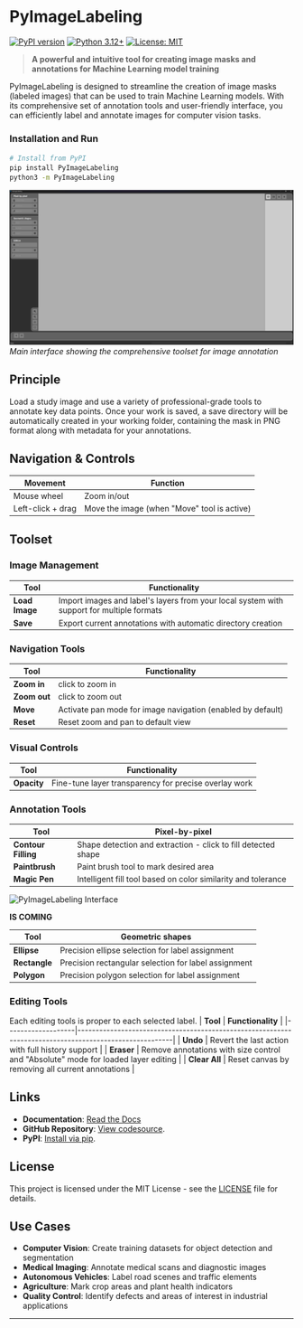 # PyImageLabeling

[![PyPI version](https://badge.fury.io/py/pyimagelabeling.svg)](https://badge.fury.io/py/pyimagelabeling)
[![Python 3.12+](https://img.shields.io/badge/python-3.12+-blue.svg)](https://www.python.org/downloads/)
[![License: MIT](https://img.shields.io/badge/License-MIT-yellow.svg)](https://opensource.org/licenses/MIT)

> **A powerful and intuitive tool for creating image masks and annotations for Machine Learning model training**

PyImageLabeling is designed to streamline the creation of image masks (labeled images) that can be used to train Machine Learning models. With its comprehensive set of annotation tools and user-friendly interface, you can efficiently label and annotate images for computer vision tasks.


### Installation and Run

```bash
# Install from PyPI
pip install PyImageLabeling
python3 -m PyImageLabeling
```

![PyImageLabeling Interface](assets/Screenshot.png)
*Main interface showing the comprehensive toolset for image annotation*

## Principle

Load a study image and use a variety of professional-grade tools to annotate key data points. Once your work is saved, a save directory will be automatically created in your working folder, containing the mask in PNG format along with metadata for your annotations.

## Navigation & Controls

| **Movement**      | **Function**                                     |
|-------------------|--------------------------------------------------|
| Mouse wheel       | Zoom in/out                                      |
| Left-click + drag | Move the image (when "Move" tool is active)     |

## Toolset

### **Image Management**
| **Tool**          | **Functionality**                                                                                      |
|-------------------|--------------------------------------------------------------------------------------------------------|
| **Load Image**    | Import images and label's layers from your local system with support for multiple formats              |
| **Save**          | Export current annotations with automatic directory creation                                           |

### **Navigation Tools**
| **Tool**          | **Functionality**                                                                                      |
|-------------------|--------------------------------------------------------------------------------------------------------|
| **Zoom in**      | click to zoom in                                                                                       |
| **Zoom out**      | click to zoom out                                                                                     |
| **Move**          | Activate pan mode for image navigation (enabled by default)                                           |
| **Reset**         | Reset zoom and pan to default view                                                                    |


### **Visual Controls**
| **Tool**          | **Functionality**                                                                                      |
|-------------------|--------------------------------------------------------------------------------------------------------|
| **Opacity**       | Fine-tune layer transparency for precise overlay work                                                  |

### **Annotation Tools**
| **Tool**             | **Pixel-by-pixel**                                                                                   |
|----------------------|-----------------------------------------------------------------------------------------------------|
| **Contour Filling**  |Shape detection and extraction - click to fill detected shape                        |
| **Paintbrush**       | Paint brush tool to mark desired area                |
| **Magic Pen**        | Intelligent fill tool based on color similarity and tolerance      |

![PyImageLabeling Interface](assets/Ccreenshot2.png)

**IS COMING**

| **Tool**             | **Geometric shapes**                                                                                   |
|----------------------|-----------------------------------------------------------------------------------------------------|
| **Ellipse**        | Precision ellipse selection for label assignment              |
| **Rectangle**        | Precision rectangular selection for label assignment              |
| **Polygon**        | Precision polygon selection for label assignment              |

### **Editing Tools**
Each editing tools is proper to each selected label.
| **Tool**          | **Functionality**                                                                                      |
|-------------------|--------------------------------------------------------------------------------------------------------|
| **Undo**          | Revert the last action with full history support                                                   |
| **Eraser**        | Remove annotations with size control and "Absolute" mode for loaded layer editing                     |
| **Clear All**     | Reset canvas by removing all current annotations                                                       |

## Links

- **Documentation**: [Read the Docs](https://pyimagelabeling.readthedocs.io/)
- **GitHub Repository**: [View codesource](https://github.com/crillab/PyImageLabeling).
- **PyPI**: [Install via pip](https://pypi.org/project/PyImageLabeling/).


## License

This project is licensed under the MIT License - see the [LICENSE](LICENSE) file for details.

## Use Cases

- **Computer Vision**: Create training datasets for object detection and segmentation
- **Medical Imaging**: Annotate medical scans and diagnostic images
- **Autonomous Vehicles**: Label road scenes and traffic elements
- **Agriculture**: Mark crop areas and plant health indicators
- **Quality Control**: Identify defects and areas of interest in industrial applications

---
